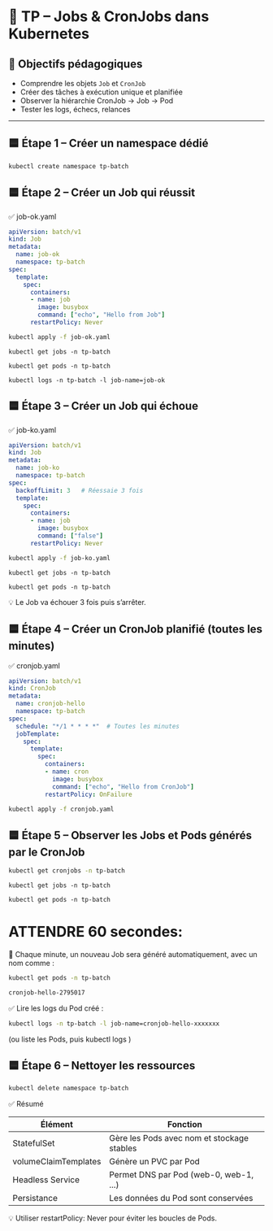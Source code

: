 
# 🧪 TP – Jobs & CronJobs dans Kubernetes

## 🎯 Objectifs pédagogiques

- Comprendre les objets `Job` et `CronJob`
- Créer des tâches à exécution unique et planifiée
- Observer la hiérarchie CronJob → Job → Pod
- Tester les logs, échecs, relances

---

  ## 🟦 Étape 1 – Créer un namespace dédié

```bash
kubectl create namespace tp-batch
```

## 🟦 Étape 2 – Créer un Job qui réussit

✅ job-ok.yaml
```yaml
apiVersion: batch/v1
kind: Job
metadata:
  name: job-ok
  namespace: tp-batch
spec:
  template:
    spec:
      containers:
      - name: job
        image: busybox
        command: ["echo", "Hello from Job"]
      restartPolicy: Never
```

```bash
kubectl apply -f job-ok.yaml
```
```
kubectl get jobs -n tp-batch
```
```
kubectl get pods -n tp-batch
```
```
kubectl logs -n tp-batch -l job-name=job-ok
```

## 🟦 Étape 3 – Créer un Job qui échoue

✅ job-ko.yaml

```yaml
apiVersion: batch/v1
kind: Job
metadata:
  name: job-ko
  namespace: tp-batch
spec:
  backoffLimit: 3   # Réessaie 3 fois
  template:
    spec:
      containers:
      - name: job
        image: busybox
        command: ["false"]
      restartPolicy: Never
```

```bash
kubectl apply -f job-ko.yaml
```
```
kubectl get jobs -n tp-batch
```
```
kubectl get pods -n tp-batch
```

💡 Le Job va échouer 3 fois puis s’arrêter.

## 🟦 Étape 4 – Créer un CronJob planifié (toutes les minutes)

✅ cronjob.yaml


```yaml
apiVersion: batch/v1
kind: CronJob
metadata:
  name: cronjob-hello
  namespace: tp-batch
spec:
  schedule: "*/1 * * * *"  # Toutes les minutes
  jobTemplate:
    spec:
      template:
        spec:
          containers:
          - name: cron
            image: busybox
            command: ["echo", "Hello from CronJob"]
          restartPolicy: OnFailure
```


```bash
kubectl apply -f cronjob.yaml
```

## 🟦 Étape 5 – Observer les Jobs et Pods générés par le CronJob


```bash
kubectl get cronjobs -n tp-batch
```
```
kubectl get jobs -n tp-batch
```
```
kubectl get pods -n tp-batch
```

# ATTENDRE 60 secondes:

💬 Chaque minute, un nouveau Job sera généré automatiquement, avec un nom comme :

```bash
kubectl get pods -n tp-batch
```

```bash
cronjob-hello-2795017
```

✅ Lire les logs du Pod créé :

```bash
kubectl logs -n tp-batch -l job-name=cronjob-hello-xxxxxxx
```

(ou liste les Pods, puis kubectl logs <pod-name>)

 ## 🟦 Étape 6 – Nettoyer les ressources

```bash
kubectl delete namespace tp-batch
```

✅ Résumé

| Élément              | Fonction                                   |
|----------------------|--------------------------------------------|
| StatefulSet          | Gère les Pods avec nom et stockage stables |
| volumeClaimTemplates | Génère un PVC par Pod                      |
| Headless Service     | Permet DNS par Pod (web-0, web-1, ...)     |
| Persistance          | Les données du Pod sont conservées         |

💡 Utiliser restartPolicy: Never pour éviter les boucles de Pods.




